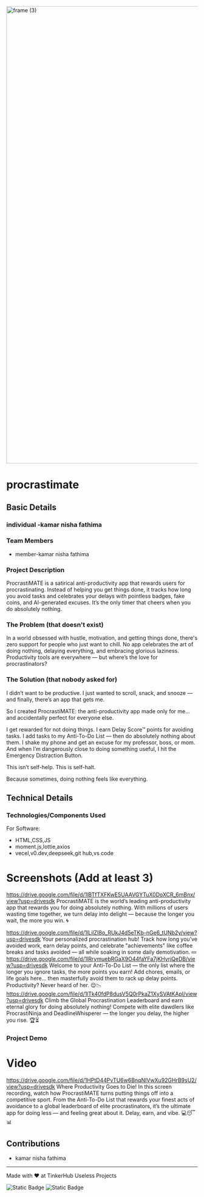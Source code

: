 <img width="3188" height="1202" alt="frame (3)" src="https://github.com/user-attachments/assets/517ad8e9-ad22-457d-9538-a9e62d137cd7" />


# procrastimate


## Basic Details
### individual -kamar nisha fathima


### Team Members
- member-kamar nisha fathima

### Project Description
ProcrastiMATE is a satirical anti-productivity app that rewards users for procrastinating. Instead of helping you get things done, it tracks how long you avoid tasks and celebrates your delays with pointless badges, fake coins, and AI-generated excuses. It’s the only timer that cheers when you do absolutely nothing.

### The Problem (that doesn't exist)
In a world obsessed with hustle, motivation, and getting things done, there's zero support for people who just want to chill. No app celebrates the art of doing nothing, delaying everything, and embracing glorious laziness. Productivity tools are everywhere — but where’s the love for procrastinators?


### The Solution (that nobody asked for)
I didn’t want to be productive. I just wanted to scroll, snack, and snooze — and finally, there’s an app that gets me.

So I created ProcrastiMATE: the anti-productivity app made only for me... and accidentally perfect for everyone else.

I get rewarded for not doing things.
I earn Delay Score™ points for avoiding tasks.
I add tasks to my Anti-To-Do List — then do absolutely nothing about them.
I shake my phone and get an excuse for my professor, boss, or mom.
And when I’m dangerously close to doing something useful, I hit the Emergency Distraction Button.

This isn’t self-help. This is self-halt.

Because sometimes, doing nothing feels like everything.

## Technical Details
### Technologies/Components Used
For Software:
- HTML,CSS,JS
- moment.js,lottie,axios
- vecel,v0.dev,deepseek,git hub,vs code


# Screenshots (Add at least 3)

https://drive.google.com/file/d/1lBTfTXFKwE5UAAVGYTuX0DoXCR_6mBnx/view?usp=drivesdk
ProcrastiMATE is the world’s leading anti-productivity app that rewards you for doing absolutely nothing. With millions of users wasting time together, we turn delay into delight — because the longer you wait, the more you win. 🌀

https://drive.google.com/file/d/1lLilZI8o_RUkJ4d5eTKb-nGe6_tUNb2y/view?usp=drivesdk
Your personalized procrastination hub! Track how long you’ve avoided work, earn delay points, and celebrate "achievements" like coffee breaks and tasks avoided — all while soaking in some daily demotivation. 💤
https://drive.google.com/file/d/1lRrymuebRGaX9O44faYFa7jKHyrjQeDB/view?usp=drivesdk
Welcome to your Anti-To-Do List — the only list where the longer you ignore tasks, the more points you earn! Add chores, emails, or life goals here… then masterfully avoid them to rack up delay points. Productivity? Never heard of her. 😌📉
https://drive.google.com/file/d/1lTk40fdP8dusV5Q0rPkaZ1XySVAtKApI/view?usp=drivesdk
Climb the Global Procrastination Leaderboard and earn eternal glory for doing absolutely nothing! Compete with elite dawdlers like ProcrastiNinja and DeadlineWhisperer — the longer you delay, the higher you rise. 🏆⏳






### Project Demo
# Video
https://drive.google.com/file/d/1HPtD44PvTU6w6BnqNIVwXu92GHrB9sU2/view?usp=drivesdk
Where Productivity Goes to Die!
In this screen recording, watch how ProcrastiMATE turns putting things off into a competitive sport. From the Anti-To-Do List that rewards your finest acts of avoidance to a global leaderboard of elite procrastinators, it’s the ultimate app for doing less — and feeling great about it. Delay, earn, and vibe. 💻😴📊




##  Contributions
- kamar nisha fathima 

---
Made with ❤️ at TinkerHub Useless Projects 

![Static Badge](https://img.shields.io/badge/TinkerHub-24?color=%23000000&link=https%3A%2F%2Fwww.tinkerhub.org%2F)
![Static Badge](https://img.shields.io/badge/UselessProject--24-24?link=https%3A%2F%2Fwww.tinkerhub.org%2Fevents%2FQ2Q1TQKX6Q%2FUseless%2520Projects)



